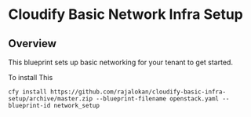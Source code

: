 # Cloudify Basic Network Infra Setup

## Overview

This blueprint sets up basic networking for your tenant to get started.

To install This
```
cfy install https://github.com/rajalokan/cloudify-basic-infra-setup/archive/master.zip --blueprint-filename openstack.yaml --blueprint-id network_setup 
```
